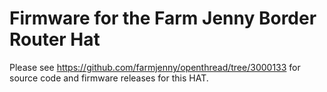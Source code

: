 # Firmware for the Farm Jenny Border Router Hat

Please see https://github.com/farmjenny/openthread/tree/3000133 for source code and firmware releases for this HAT.

